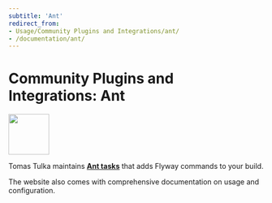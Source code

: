 ```yaml
---
subtitle: 'Ant'
redirect_from:
- Usage/Community Plugins and Integrations/ant/
- /documentation/ant/
---
```

# Community Plugins and Integrations: Ant

<img src="/download/attachments/183306238/ant.svg" height="80">

Tomas Tulka maintains <strong><a href="https://github.com/flyway/flyway-ant">Ant tasks</a></strong> that adds Flyway commands to your build.

The website also comes with comprehensive documentation on usage and configuration.
